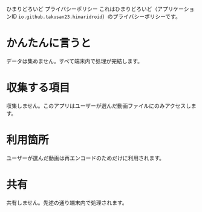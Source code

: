 ひまりどろいど プライバシーポリシー
これはひまりどろいど（アプリケーションID `io.github.takusan23.himaridroid`）のプライバシーポリシーです。

# かんたんに言うと
データは集めません。すべて端末内で処理が完結します。

# 収集する項目
収集しません。このアプリはユーザーが選んだ動画ファイルにのみアクセスします。

# 利用箇所
ユーザーが選んだ動画は再エンコードのためだけに利用されます。

# 共有
共有しません。先述の通り端末内で処理されます。